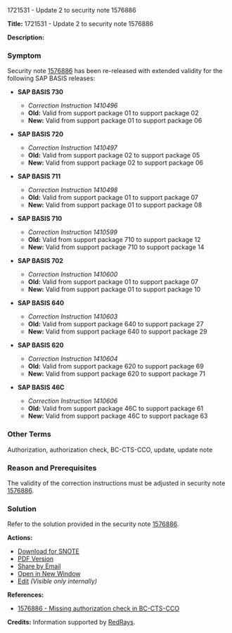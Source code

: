 1721531 - Update 2 to security note 1576886

**Title:** 1721531 - Update 2 to security note 1576886

**Description:**

### Symptom
Security note [1576886](https://me.sap.com/notes/1576886) has been re-released with extended validity for the following SAP BASIS releases:

- **SAP BASIS 730**
  - *Correction Instruction 1410496*
  - **Old:** Valid from support package 01 to support package 02
  - **New:** Valid from support package 01 to support package 06

- **SAP BASIS 720**
  - *Correction Instruction 1410497*
  - **Old:** Valid from support package 02 to support package 05
  - **New:** Valid from support package 02 to support package 06

- **SAP BASIS 711**
  - *Correction Instruction 1410498*
  - **Old:** Valid from support package 01 to support package 07
  - **New:** Valid from support package 01 to support package 08

- **SAP BASIS 710**
  - *Correction Instruction 1410599*
  - **Old:** Valid from support package 710 to support package 12
  - **New:** Valid from support package 710 to support package 14

- **SAP BASIS 702**
  - *Correction Instruction 1410600*
  - **Old:** Valid from support package 01 to support package 07
  - **New:** Valid from support package 01 to support package 10

- **SAP BASIS 640**
  - *Correction Instruction 1410603*
  - **Old:** Valid from support package 640 to support package 27
  - **New:** Valid from support package 640 to support package 29

- **SAP BASIS 620**
  - *Correction Instruction 1410604*
  - **Old:** Valid from support package 620 to support package 69
  - **New:** Valid from support package 620 to support package 71

- **SAP BASIS 46C**
  - *Correction Instruction 1410606*
  - **Old:** Valid from support package 46C to support package 61
  - **New:** Valid from support package 46C to support package 63

### Other Terms
Authorization, authorization check, BC-CTS-CCO, update, update note

### Reason and Prerequisites
The validity of the correction instructions must be adjusted in security note [1576886](https://me.sap.com/notes/1576886).

### Solution
Refer to the solution provided in the security note [1576886](https://me.sap.com/notes/1576886).

**Actions:**
- [Download for SNOTE](https://me.sap.com/notes/0001721531#/download) 
- [PDF Version](https://userapps.support.sap.com/sap/support/sfm/notes/print/0001721531?language=en-US&token=F30FF513D915ACCDF4EF88E432862EF2)
- [Share by Email](https://me.sap.com/notes/0001721531#/share)
- [Open in New Window](https://me.sap.com/notes/0001721531)
- [Edit](https://me.sap.com/notes/0001721531/edit) *(Visible only internally)*

**References:**
- [1576886 - Missing authorization check in BC-CTS-CCO](https://me.sap.com/notes/1576886)

**Credits:** Information supported by [RedRays](https://redrays.io).